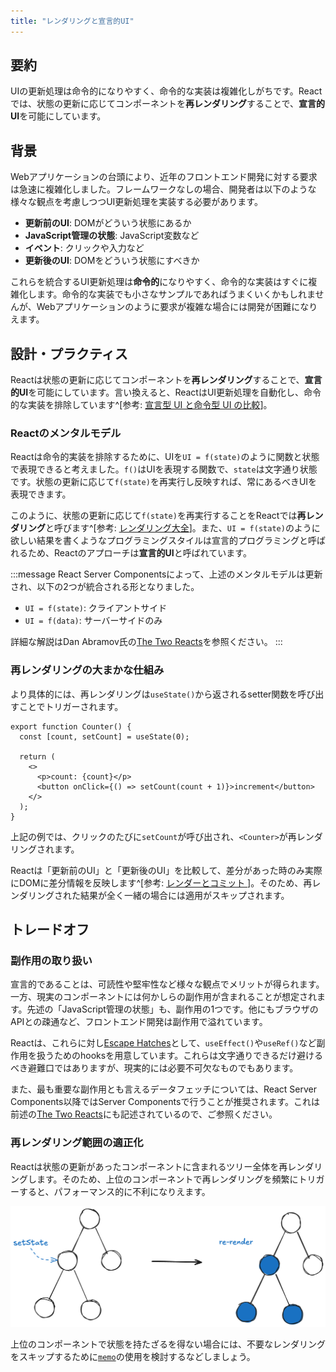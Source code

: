 ```yaml
---
title: "レンダリングと宣言的UI"
---
```


## 要約

UIの更新処理は命令的になりやすく、命令的な実装は複雑化しがちです。Reactでは、状態の更新に応じてコンポーネントを**再レンダリング**することで、**宣言的UI**を可能にしています。

## 背景

Webアプリケーションの台頭により、近年のフロントエンド開発に対する要求は急速に複雑化しました。フレームワークなしの場合、開発者は以下のような様々な観点を考慮しつつUI更新処理を実装する必要があります。

- **更新前のUI**: DOMがどういう状態にあるか
- **JavaScript管理の状態**: JavaScript変数など
- **イベント**: クリックや入力など
- **更新後のUI**: DOMをどういう状態にすべきか

これらを統合するUI更新処理は**命令的**になりやすく、命令的な実装はすぐに複雑化します。命令的な実装でも小さなサンプルであればうまくいくかもしれませんが、Webアプリケーションのように要求が複雑な場合には開発が困難になりえます。

## 設計・プラクティス

Reactは状態の更新に応じてコンポーネントを**再レンダリング**することで、**宣言的UI**を可能にしています。言い換えると、ReactはUI更新処理を自動化し、命令的な実装を排除しています^[参考: [宣言型 UI と命令型 UI の比較](https://ja.react.dev/learn/reacting-to-input-with-state#how-declarative-ui-compares-to-imperative)]。

### Reactのメンタルモデル

Reactは命令的実装を排除するために、UIを`UI = f(state)`のように関数と状態で表現できると考えました。`f()`はUIを表現する関数で、`state`は文字通り状態です。状態の更新に応じて`f(state)`を再実行し反映すれば、常にあるべきUIを表現できます。

このように、状態の更新に応じて`f(state)`を再実行することをReactでは**再レンダリング**と呼びます^[参考: [レンダリング大全](https://zenn.dev/txxm/articles/f04b21949ddab3)]。また、`UI = f(state)`のように欲しい結果を書くようなプログラミングスタイルは宣言的プログラミングと呼ばれるため、Reactのアプローチは**宣言的UI**と呼ばれています。

:::message
React Server Componentsによって、上述のメンタルモデルは更新され、以下の2つが統合される形となりました。

- `UI = f(state)`: クライアントサイド
- `UI = f(data)`: サーバーサイドのみ

詳細な解説はDan Abramov氏の[The Two Reacts](https://overreacted.io/the-two-reacts/)を参照ください。
:::

### 再レンダリングの大まかな仕組み

より具体的には、再レンダリングは`useState()`から返されるsetter関数を呼び出すことでトリガーされます。

```tsx
export function Counter() {
  const [count, setCount] = useState(0);

  return (
    <>
      <p>count: {count}</p>
      <button onClick={() => setCount(count + 1)}>increment</button>
    </>
  );
}
```

上記の例では、クリックのたびに`setCount`が呼び出され、`<Counter>`が再レンダリングされます。

Reactは「更新前のUI」と「更新後のUI」を比較して、差分があった時のみ実際にDOMに差分情報を反映します^[参考: [レンダーとコミット
](https://ja.react.dev/learn/render-and-commit)]。そのため、再レンダリングされた結果が全く一緒の場合には適用がスキップされます。

## トレードオフ

### 副作用の取り扱い

宣言的であることは、可読性や堅牢性など様々な観点でメリットが得られます。一方、現実のコンポーネントには何かしらの副作用が含まれることが想定されます。先述の「JavaScript管理の状態」も、副作用の1つです。他にもブラウザのAPIとの疎通など、フロントエンド開発は副作用で溢れています。

Reactは、これらに対し[Escape Hatches](https://ja.react.dev/learn/escape-hatches)として、`useEffect()`や`useRef()`など副作用を扱うためのhooksを用意しています。これらは文字通りできるだけ避けるべき避難口ではありますが、現実的には必要不可欠なものでもあります。

また、最も重要な副作用とも言えるデータフェッチについては、React Server Components以降ではServer Componentsで行うことが推奨されます。これは前述の[The Two Reacts](https://overreacted.io/the-two-reacts/)にも記述されているので、ご参照ください。

### 再レンダリング範囲の適正化

Reactは状態の更新があったコンポーネントに含まれるツリー全体を再レンダリングします。そのため、上位のコンポーネントで再レンダリングを頻繁にトリガーすると、パフォーマンス的に不利になりえます。

![React Tree](/images/react-basic-principle//re-render-tree.png)

上位のコンポーネントで状態を持たざるを得ない場合には、不要なレンダリングをスキップするために[`memo`](https://ja.react.dev/reference/react/memo)の使用を検討するなどしましょう。
